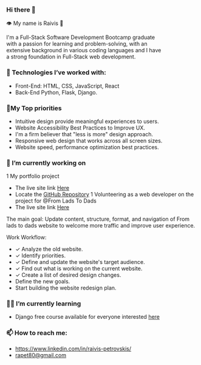 ### Hi there 👋
:eye: My name is Raivis 🧔

I'm a Full-Stack Software Development Bootcamp graduate\
with a passion for learning and problem-solving, with an\
extensive background in various coding languages and I have\
a strong foundation in Full-Stack web development.
### :abacus: Technologies I’ve worked with: 
- Front-End: HTML, CSS, JavaScript, React 
- Back-End Python, Flask, Django.

### 📝My Top priorities
- Intuitive design provide meaningful experiences to users.
- Website Accessibility Best Practices to Improve UX.
- I'm a firm believer that "less is more" design approach.
- Responsive web design that works across all screen sizes.
- Website speed, performance optimization best practices.

### 🔭 I’m currently working on 
1 My portfolio project
  - The live site link [Here](https://raivis80.github.io/My-Portfolio/)
  - Locate the [GitHub Repository](https://github.com/Raivis80/My-Portfolio)
1 Volunteering as a web developer on the project for @From Lads To Dads
 - The live site link [Here](https://www.fromladstodads.com/)
 
The main goal:
Update content, structure, format, and navigation of From lads to dads website to welcome more traffic and improve user experience.

Work Workflow:
- ✓ Analyze the old website.
- ✓ Identify priorities.
- ✓ Define and update the website's target audience.
- ✓ Find out what is working on the current website.
- ✓ Create a list of desired design changes.
- Define the new goals.
- Start building the website redesign plan.

### 🧑‍🎓 I’m currently learning
  - Django free course available for everyone interested [here](https://www.dj4e.com/)
### 📫 How to reach me:
   - https://www.linkedin.com/in/raivis-petrovskis/
   - rapet80@gmail.com



